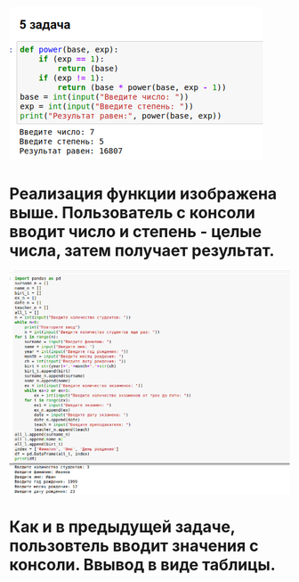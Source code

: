 
![Значения вводятся пользователем с консоли, результат изображен на рисунке](https://github.com/Yuliya157/task/blob/main/a.png)


# Реализация функции изображена выше. Пользователь с консоли вводит число и степень - целые числа, затем получает результат. 

![Значения вводятся пользователем с консоли, результат изображен на рисунке](https://github.com/Yuliya157/task/blob/main/b.png)

# Как и в предыдущей задаче, пользовтель вводит значения с консоли. Ввывод в виде таблицы.
